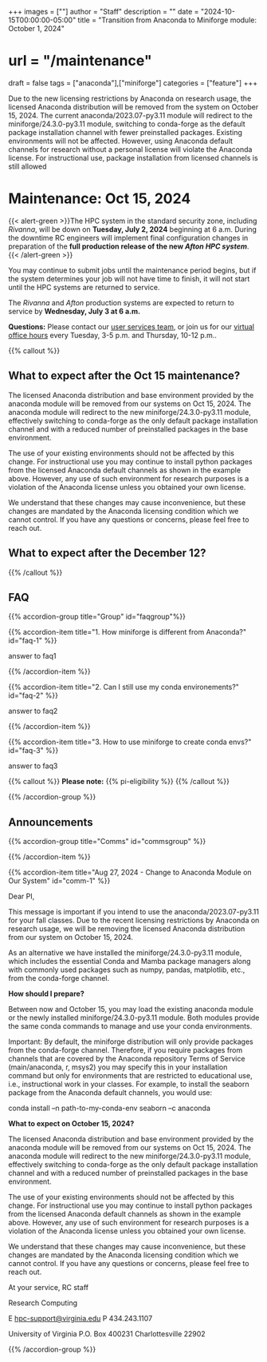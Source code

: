 +++
images = [""]
author = "Staff"
description = ""
date = "2024-10-15T00:00:00-05:00"
title = "Transition from Anaconda to Miniforge module: October 1, 2024"
# url = "/maintenance"
draft = false
tags = ["anaconda"],["miniforge"]
categories = ["feature"]
+++

<p class="lead">
Due to the new licensing restrictions by Anaconda  on research usage, the licensed Anaconda distribution will be removed from the system on October 15, 2024. The current anaconda/2023.07-py3.11 module will redirect to the miniforge/24.3.0-py3.11 module, switching to conda-forge as the default package installation channel with fewer preinstalled packages. Existing environments will not be affected. However, using Anaconda default channels for research without a personal license will violate the Anaconda license. For instructional use, package installation from licensed channels is still allowed
</p>

# Maintenance: Oct 15, 2024

{{< alert-green >}}The HPC system in the standard security zone, including <i>Rivanna</i>, will be down on <strong>Tuesday, July 2, 2024</strong> beginning at 6 a.m. During the downtime RC engineers will implement final configuration changes in preparation of the <b>full production release of the new <i>Afton HPC system</i></b>.{{< /alert-green >}}

You may continue to submit jobs until the maintenance period begins, but if the system determines your job will not have time to finish, it will not start until the HPC systems are returned to service.

The *Rivanna* and *Afton* production systems are expected to return to service by **Wednesday, July 3 at 6 a.m.**

**Questions:** Please contact our <a href="/form/support-request/?category=Storage&request_title=Project%20storage%20data%20migration" class="card-link" target="_blank">user services team</a>, or join us for our [virtual office hours](/support/#office-hours) every Tuesday, 3-5 p.m. and Thursday, 10-12 p.m..


{{% callout %}}
## What to expect after the Oct 15 maintenance?

The licensed Anaconda distribution and base environment provided by the anaconda module will be removed from our systems on Oct 15, 2024. The anaconda module will redirect to the new miniforge/24.3.0-py3.11 module, effectively switching to conda-forge as the only default package installation channel and with a reduced number of preinstalled packages in the base environment.  

The use of your existing environments should not be affected by this change. For instructional use you may continue to install python packages from the licensed Anaconda default channels as shown in the example above. However, any use of such environment for research purposes is a violation of the Anaconda license unless you obtained your own license.   

We understand that these changes may cause inconvenience, but these changes are mandated by the Anaconda licensing condition which we cannot control. If you have any questions or concerns, please feel free to reach out. 

## What to expect after the December 12?



{{% /callout %}}

## FAQ

{{% accordion-group title="Group" id="faqgroup"%}}

{{% accordion-item title="1. How miniforge is different from Anaconda?" id="faq-1" %}}

answer to faq1

{{% /accordion-item %}}

{{% accordion-item title="2. Can I still use my conda environements?" id="faq-2" %}}

answer to faq2

{{% /accordion-item %}}

{{% accordion-item title="3. How to use miniforge to create conda envs?" id="faq-3" %}}

answer to faq3

{{% callout %}}
**Please note:** {{% pi-eligibility %}}
{{% /callout %}}


{{% /accordion-group %}}

## Announcements 

{{% accordion-group title="Comms" id="commsgroup" %}}


{{% /accordion-item %}}


{{% accordion-item title="Aug 27, 2024 - Change to Anaconda Module on Our System" id="comm-1" %}}

Dear PI, 

This message is important if you intend to use the anaconda/2023.07-py3.11 for your fall classes. Due to the recent licensing restrictions by Anaconda  on research usage, we will be removing the licensed Anaconda distribution from our system on October 15, 2024.  

As an alternative we have installed the miniforge/24.3.0-py3.11 module, which includes the essential Conda and Mamba package managers along with commonly used packages such as numpy, pandas, matplotlib, etc., from the conda-forge channel. 

**How should I prepare?** 

Between now and October 15, you may load the existing anaconda module or the newly installed miniforge/24.3.0-py3.11 module. Both modules provide the same conda commands to manage and use your conda environments.  

Important: By default, the miniforge distribution will only provide packages from the conda-forge channel. Therefore, if you require packages from channels that are covered by the Anaconda repository Terms of Service (main/anaconda, r, msys2) you may specify this in your installation command but only for environments that are restricted to educational use, i.e., instructional work in your classes. For example, to install the seaborn package from the Anaconda default channels, you would use: 

conda install –n path-to-my-conda-env seaborn –c anaconda 

**What to expect on October 15, 2024?** 

The licensed Anaconda distribution and base environment provided by the anaconda module will be removed from our systems on Oct 15, 2024. The anaconda module will redirect to the new miniforge/24.3.0-py3.11 module, effectively switching to conda-forge as the only default package installation channel and with a reduced number of preinstalled packages in the base environment.  

The use of your existing environments should not be affected by this change. For instructional use you may continue to install python packages from the licensed Anaconda default channels as shown in the example above. However, any use of such environment for research purposes is a violation of the Anaconda license unless you obtained your own license.   

We understand that these changes may cause inconvenience, but these changes are mandated by the Anaconda licensing condition which we cannot control. If you have any questions or concerns, please feel free to reach out. 
  
At your service, RC staff 
 
 
Research Computing

E hpc-support@virginia.edu
P 434.243.1107

University of Virginia
P.O. Box 400231
Charlottesville 22902


{{% /accordion-group %}}
